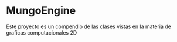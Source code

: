 # MungoEngine
Este proyecto es un compendio de las clases vistas en la materia de graficas computacionales 2D
